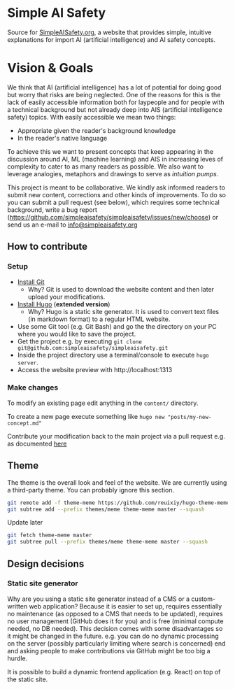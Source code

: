 # Simple AI Safety

Source for [SimpleAISafety.org](https://simpleaisafety.org), a website that provides simple,
intuitive explanations for import AI (artificial intelligence) and AI safety concepts.


# Vision & Goals

We think that AI (artificial intelligence) has a lot of potential for doing
good but worry that risks are being neglected. One of the reasons for this is
the lack of easily accessible information both for laypeople and for people
with a technical background but not already deep into AIS (artificial
intelligence safety) topics. With easily accessible we mean two things:

* Appropriate given the reader's background knowledge
* In the reader's native language

To achieve this we want to present concepts that keep appearing in the
discussion around AI, ML (machine learning) and AIS in increasing leves of
complexity to cater to as many readers as possible. We also want to leverage
analogies, metaphors and drawings to serve as _intuition pumps_.

This project is meant to be collaborative. We kindly ask informed readers to
submit new content, corrections and other kinds of improvements. To do so you
can submit a pull request (see below), which requires some technical
background, write a bug report
(https://github.com/simpleaisafety/simpleaisafety/issues/new/choose) or send us
an e-mail to info@simpleaisafety.org


## How to contribute

### Setup

* [Install Git](https://git-scm.com/book/en/v2/Getting-Started-Installing-Git)
  * Why? Git is used to download the website content and then later upload your
    modifications.
* [Install Hugo](https://gohugo.io/installation/) (**extended version**)
  * Why? Hugo is a static site generator. It is used to convert text files (in
    markdown format) to a regular HTML website.
* Use some Git tool (e.g. Git Bash) and go the the directory on your PC where
  you would like to save the project.
* Get the project e.g. by executing `git clone
  git@github.com:simpleaisafety/simpleaisafety.git`
* Inside the project directory use a terminal/console to execute `hugo server`.
* Access the website preview with http://localhost:1313

### Make changes

To modify an existing page edit anything in the `content/` directory.

To create a new page execute something like `hugo new "posts/my-new-concept.md"`

Contribute your modification back to the main project via a pull request e.g. as documented
[here](https://docs.github.com/en/pull-requests/collaborating-with-pull-requests/proposing-changes-to-your-work-with-pull-requests/creating-a-pull-request)


## Theme

The theme is the overall look and feel of the website. We are currently using a
third-party theme. You can probably ignore this section.

```bash
git remote add -f theme-meme https://github.com/reuixiy/hugo-theme-meme
git subtree add --prefix themes/meme theme-meme master --squash
```

Update later

```bash
git fetch theme-meme master
git subtree pull --prefix themes/meme theme-meme master --squash
```


## Design decisions

### Static site generator

Why are you using a static site generator instead of a CMS or a custom-written
web application? Because it is easier to set up, requires essentially no
maintenance (as opposed to a CMS that needs to be updated), requires no user
management (GitHub does it for you) and is free (minimal compute needed, no DB
needed). This decision comes with some disadvantages so it might be changed in
the future. e.g. you can do no dynamic processing on the server (possibly
particularly limiting where search is concerned) end and asking people to make
contributions via GitHub might be too big a hurdle.

It is possible to build a dynamic frontend application (e.g. React) on top of
the static site.

